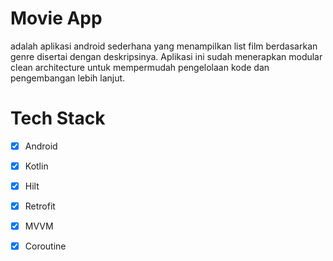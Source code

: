 # Movie App

adalah aplikasi android sederhana yang menampilkan list film berdasarkan genre disertai dengan deskripsinya. Aplikasi ini sudah menerapkan modular clean architecture untuk mempermudah pengelolaan kode dan pengembangan lebih lanjut.

# Tech Stack

- [x] Android
- [x] Kotlin
- [x] Hilt
- [x] Retrofit
- [x] MVVM
- [x] Coroutine 


